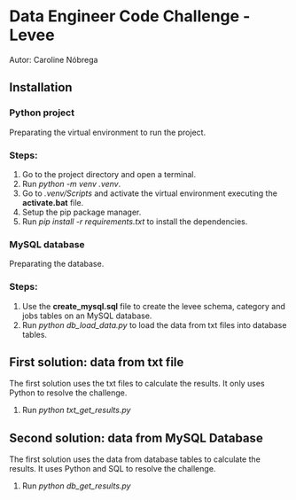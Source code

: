 
# Data Engineer Code Challenge - Levee
Autor: Caroline Nóbrega

## Installation
### Python project
Preparating the virtual environment to run the project.

### Steps:
1. Go to the project directory and open a terminal. 
2. Run *python -m venv .venv*.
3. Go to *.venv/Scripts* and activate the virtual environment executing the **activate.bat** file.
4. Setup the pip package manager.
5. Run *pip install -r requirements.txt* to install the dependencies. 

### MySQL database
Preparating the database.

### Steps:
1. Use the **create_mysql.sql** file to create the levee schema, category and jobs tables on an MySQL database.
2. Run *python db_load_data.py* to load the data from txt files into database tables.

## First solution: data from txt file
The first solution uses the txt files to calculate the results. It only uses Python to resolve the challenge.

1. Run *python txt_get_results.py*

## Second solution: data from MySQL Database
The first solution uses the data from database tables to calculate the results. It uses Python and SQL to resolve the challenge.

1. Run *python db_get_results.py*


